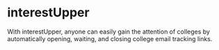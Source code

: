 # interestUpper
With interestUpper, anyone can easily gain the attention of colleges by automatically opening, waiting, and closing college email tracking links.
